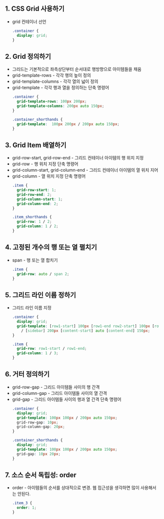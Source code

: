 ## 1. CSS Grid 사용하기
* grid 컨테이너 선언
  ```css
  .container {
    display: grid;
  }
  ```

## 2. Grid 정의하기
* 그리드는 기본적으로 좌측상단부터 순서대로 행방향으로 아이템들을 채움
* grid-template-rows - 각각 행의 높이 정의
* grid-template-columns - 각각 열의 넓이 정의
* grid-template - 각각 행과 열을 정의하는 단축 명령어
  ```css
  .container {
    grid-template-rows: 100px 200px;
    grid-template-columns: 200px auto 150px;
  }

  .container_shorthands {
    grid-template:  100px 200px / 200px auto 150px;
  }
  ```

## 3. Grid Item 배열하기
* grid-row-start, grid-row-end - 그리드 컨테이너 아이템의 행 위치 지정
* grid-row - 행 위치 지정 단축 명령어
* grid-column-start, grid-column-end - 그리드 컨테이너 아이템의 열 위치 지어
* grid-column - 열 위치 지정 단축 명령어
  ```css
  .item {
    grid-row-start: 1;
    grid-row-end: 2;
    grid-column-start: 1;
    grid-column-end: 2;
  }

  .item_shorthands {
    grid-row: 1 / 2;
    grid-column: 1 / 2;
  }
  ```

## 4. 고정된 개수의 행 또는 열 펼치기
* span - 행 또는 열 합치기
  ```css
  .item {
    grid-row: auto / span 2;
  }
  ```

## 5. 그리드 라인 이름 정하기
* 그리드 라인 이름 지정
  ```css
  .container {
    display: grid;
    grid-template: [row1-start] 100px [row1-end row2-start] 100px [row2-end]
      / [sidebar] 200px [content-start] auto [content-end] 150px;
  }

  .item {
    grid-row: row1-start / row1-end;
    grid-column: 1 / 3;
  }
  ```

## 6. 거터 정의하기
* grid-row-gap - 그리드 아이템들 사이의 행 간격
* grid-column-gap - 그리드 아이템들 사이의 열 간격
* grid-gap - 그리드 아이템들 사이의 행과 열 간격 단축 명령어
  ```css
  .container {
    display: grid;
    grid-template: 100px 100px / 200px auto 150px;
    grid-row-gap: 10px;
    grid-column-gap: 20px;
  }
  
  .container_shorthands {
    display: grid;
    grid-template: 100px 100px / 200px auto 150px;
    grid-gap: 10px 20px;
  }
  ```

## 7. 소스 순서 독립성: order
* order - 아이템들의 순서를 상대적으로 변경. 웹 접근성을 생각하면 많이 사용해서는 안된다.
  ```css
  .item_3 {
    order: 1;
  }
  ```
